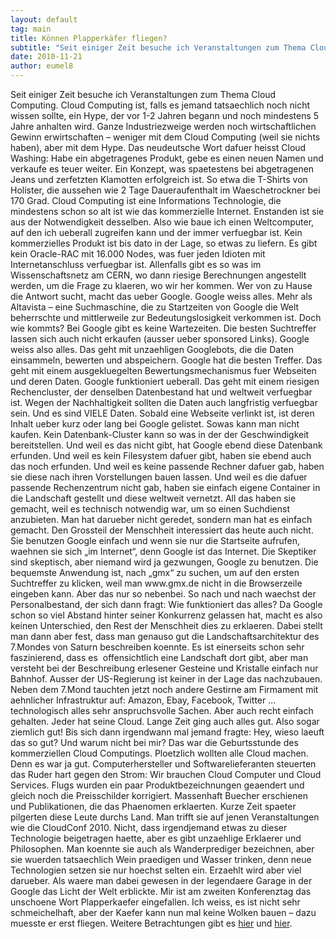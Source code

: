 ```yaml
---
layout: default
tag: main
title: Können Plapperkäfer fliegen?
subtitle: "Seit einiger Zeit besuche ich Veranstaltungen zum Thema Cloud Computing. Cloud Computing ist, falls es jemand tatsaechlich noch nicht wissen sollte, ein Hype, der vor 1-2 Jahren begann und noch mindestens 5 Jahre anhalten wird. Ganze Industriezweige&hellip;"
date: 2010-11-21
author: eumel8
---
```


<p>Seit einiger Zeit besuche ich Veranstaltungen zum Thema Cloud Computing. Cloud Computing ist, falls es jemand tatsaechlich noch nicht wissen sollte, ein Hype, der vor 1-2 Jahren begann und noch mindestens 5 Jahre anhalten wird. Ganze Industriezweige werden noch wirtschaftlichen Gewinn erwirtschaften – weniger mit dem Cloud Computing (weil sie nichts haben), aber mit dem Hype. Das neudeutsche Wort dafuer heisst Cloud Washing: Habe ein abgetragenes Produkt, gebe es einen neuen Namen und verkaufe es teuer weiter. Ein Konzept, was spaetestens bei abgetragenen Jeans und zerfetzten Klamotten erfolgreich ist. So etwa die T-Shirts von Holister, die aussehen wie 2 Tage Daueraufenthalt im Waeschetrockner bei 170 Grad. Cloud Computing ist eine Informations Technologie, die mindestens schon so alt ist wie das kommerzielle Internet. Enstanden ist sie aus der Notwendigkeit desselben. Also wie baue ich einen Weltcomputer, auf den ich ueberall zugreifen kann und der immer verfuegbar ist. Kein kommerzielles Produkt ist bis dato in der Lage, so etwas zu liefern. Es gibt kein Oracle-RAC mit 16.000 Nodes, was fuer jeden Idioten mit Internetanschluss verfuegbar ist. Allenfalls gibt es so was im Wissenschaftsnetz am CERN, wo dann riesige Berechnungen angestellt werden, um die Frage zu klaeren, wo wir her kommen. Wer von zu Hause die Antwort sucht, macht das ueber Google. Google weiss alles. Mehr als Altavista – eine Suchmaschine, die zu Startzeiten von Google die Welt beherrschte und mittlerweile zur Bedeutungslosigkeit verkommen ist. Doch wie kommts? Bei Google gibt es keine Wartezeiten. Die besten Suchtreffer lassen sich auch nicht erkaufen (ausser ueber sponsored Links). Google weiss also alles. Das geht mit unzaehligen Googlebots, die die Daten einsammeln, bewerten und abspeichern. Google hat die besten Treffer. Das geht mit einem ausgekluegelten Bewertungsmechanismus fuer Webseiten und deren Daten. Google funktioniert ueberall. Das geht mit einem riesigen Rechencluster, der denselben Datenbestand hat und weltweit verfuegbar ist. Wegen der Nachhaltigkeit sollten die Daten auch langfristig verfuegbar sein. Und es sind VIELE Daten. Sobald eine Webseite verlinkt ist, ist deren Inhalt ueber kurz oder lang bei Google gelistet. Sowas kann man nicht kaufen. Kein Datenbank-Cluster kann so was in der der Geschwindigkeit bereitstellen. Und weil es das nicht gibt, hat Google ebend diese Datenbank erfunden. Und weil es kein Filesystem dafuer gibt, haben sie ebend auch das noch erfunden. Und weil es keine passende Rechner dafuer gab, haben sie diese nach ihren Vorstellungen bauen lassen. Und weil es die dafuer passende Rechenzentrum nicht gab, haben sie einfach eigene Container in die Landschaft gestellt und diese weltweit vernetzt. All das haben sie gemacht, weil es technisch notwendig war, um so einen Suchdienst anzubieten. Man hat darueber nicht geredet, sondern man hat es einfach gemacht. Den Grossteil der Menschheit interessiert das heute auch nicht. Sie benutzen Google einfach und wenn sie nur die Startseite aufrufen, waehnen sie sich „im Internet“, denn Google ist das Internet. Die Skeptiker sind skeptisch, aber niemand wird ja gezwungen, Google zu benutzen. Die bequemste Anwendung ist, nach „gmx“ zu suchen, um auf den ersten Suchtreffer zu klicken, weil man www.gmx.de nicht in die Browserzeile eingeben kann. Aber das nur so nebenbei. So nach und nach waechst der Personalbestand, der sich dann fragt: Wie funktioniert das alles? Da Google schon so viel Abstand hinter seiner Konkurrenz gelassen hat, macht es also keinen Unterschied, den Rest der Menschheit dies zu erklaeren. Dabei stellt man dann aber fest, dass man genauso gut die Landschaftsarchitektur des 7.Mondes von Saturn beschreiben koennte. Es ist einerseits schon sehr faszinierend, dass es  offensichtlich eine Landschaft dort gibt, aber man versteht bei der Beschreibung erlesener Gesteine und Kristalle einfach nur Bahnhof. Ausser der US-Regierung ist keiner in der Lage das nachzubauen. Neben dem 7.Mond tauchten jetzt noch andere Gestirne am Firmament mit aehnlicher Infrastruktur auf: Amazon, Ebay, Facebook, Twitter ... technologisch alles sehr anspruchsvolle Sachen. Aber auch recht einfach gehalten. Jeder hat seine Cloud. Lange Zeit ging auch alles gut. Also sogar ziemlich gut! Bis sich dann irgendwann mal jemand fragte: Hey, wieso laeuft das so gut? Und warum nicht bei mir? Das war die Geburtsstunde des kommerziellen Cloud Computings. Ploetzlich wollten alle Cloud machen. Denn es war ja gut. Computerhersteller und Softwarelieferanten steuerten das Ruder hart gegen den Strom: Wir brauchen Cloud Computer und Cloud Services. Flugs wurden ein paar Produktbezeichnungen geaendert und gleich noch die Preisschilder korrigiert. Massenhaft Buecher erschienen und Publikationen, die das Phaenomen erklaerten. Kurze Zeit spaeter pilgerten diese Leute durchs Land. Man trifft sie auf jenen Veranstaltungen wie die CloudConf 2010. Nicht, dass irgendjemand etwas zu dieser Technologie beigetragen haette, aber es gibt unzaehlige Erklaerer und Philosophen. Man koennte sie auch als Wanderprediger bezeichnen, aber sie wuerden tatsaechlich Wein praedigen und Wasser trinken, denn neue Technologien setzen sie nur hoechst selten ein. Erzaehlt wird aber viel darueber. Als waere man dabei gewesen in der legendaere Garage in der Google das Licht der Welt erblickte. Mir ist am zweiten Konferenztag das unschoene Wort Plapperkaefer eingefallen. Ich weiss, es ist nicht sehr schmeichelhaft, aber der Kaefer kann nun mal keine Wolken bauen – dazu muesste er erst fliegen. Weitere Betrachtungen gibt es <a href="http://www.comedix.de/anhalter/lexikon/db/gefraessiger_plapperkaefer.php">hier</a> und <a href="https://docs.google.com/viewer?a=v&amp;pid=explorer&amp;chrome=true&amp;srcid=0B0QAF5Mn7WH6YWM1ODI4YTYtZTI2ZS00NjkzLTk3MjYtM2I2NmVkZmFmYjE0&amp;hl=en&amp;authkey=COK69d8K">hier</a>.</p>
